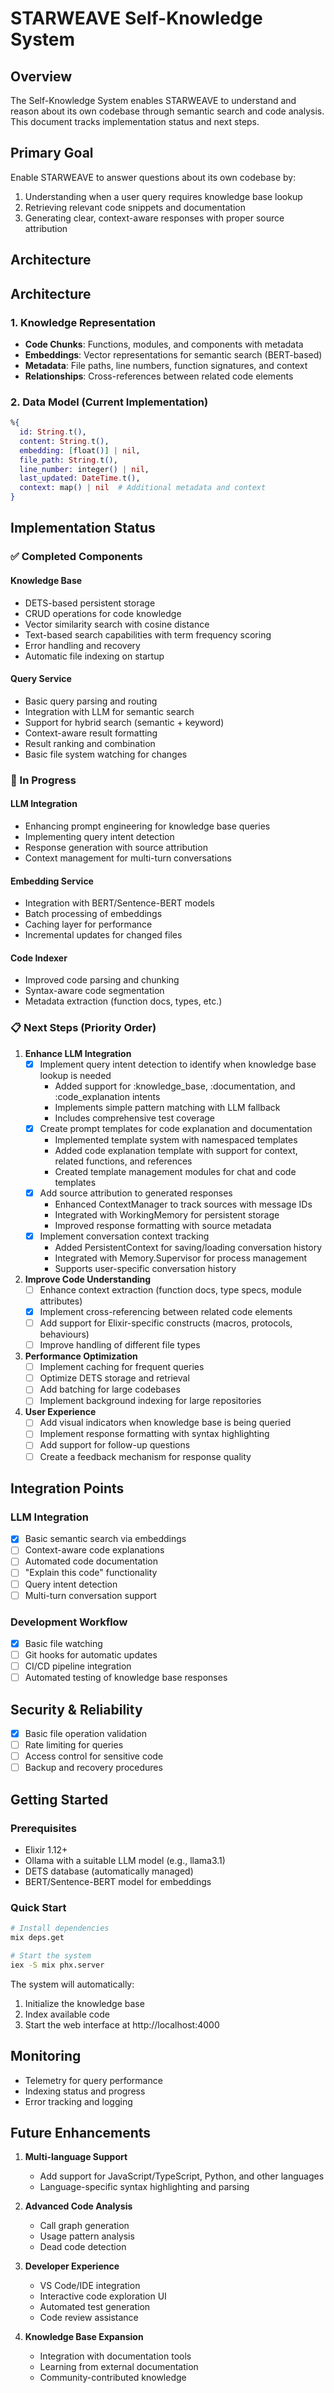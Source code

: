 # STARWEAVE Self-Knowledge System

## Overview
The Self-Knowledge System enables STARWEAVE to understand and reason about its own codebase through semantic search and code analysis. This document tracks implementation status and next steps.

## Primary Goal
Enable STARWEAVE to answer questions about its own codebase by:
1. Understanding when a user query requires knowledge base lookup
2. Retrieving relevant code snippets and documentation
3. Generating clear, context-aware responses with proper source attribution

## Architecture

## Architecture

### 1. Knowledge Representation
- **Code Chunks**: Functions, modules, and components with metadata
- **Embeddings**: Vector representations for semantic search (BERT-based)
- **Metadata**: File paths, line numbers, function signatures, and context
- **Relationships**: Cross-references between related code elements

### 2. Data Model (Current Implementation)
```elixir
%{
  id: String.t(),
  content: String.t(),
  embedding: [float()] | nil,
  file_path: String.t(),
  line_number: integer() | nil,
  last_updated: DateTime.t(),
  context: map() | nil  # Additional metadata and context
}
```

## Implementation Status

### ✅ Completed Components

#### Knowledge Base
- DETS-based persistent storage
- CRUD operations for code knowledge
- Vector similarity search with cosine distance
- Text-based search capabilities with term frequency scoring
- Error handling and recovery
- Automatic file indexing on startup

#### Query Service
- Basic query parsing and routing
- Integration with LLM for semantic search
- Support for hybrid search (semantic + keyword)
- Context-aware result formatting
- Result ranking and combination
- Basic file system watching for changes

### 🔄 In Progress

#### LLM Integration
- Enhancing prompt engineering for knowledge base queries
- Implementing query intent detection
- Response generation with source attribution
- Context management for multi-turn conversations

#### Embedding Service
- Integration with BERT/Sentence-BERT models
- Batch processing of embeddings
- Caching layer for performance
- Incremental updates for changed files

#### Code Indexer
- Improved code parsing and chunking
- Syntax-aware code segmentation
- Metadata extraction (function docs, types, etc.)

### 📋 Next Steps (Priority Order)
1. **Enhance LLM Integration**
   - [x] Implement query intent detection to identify when knowledge base lookup is needed
     - Added support for :knowledge_base, :documentation, and :code_explanation intents
     - Implements simple pattern matching with LLM fallback
     - Includes comprehensive test coverage
   - [x] Create prompt templates for code explanation and documentation
     - Implemented template system with namespaced templates
     - Added code explanation template with support for context, related functions, and references
     - Created template management modules for chat and code templates
   - [x] Add source attribution to generated responses
     - Enhanced ContextManager to track sources with message IDs
     - Integrated with WorkingMemory for persistent storage
     - Improved response formatting with source metadata
   - [x] Implement conversation context tracking
     - Added PersistentContext for saving/loading conversation history
     - Integrated with Memory.Supervisor for process management
     - Supports user-specific conversation history

2. **Improve Code Understanding**
   - [ ] Enhance context extraction (function docs, type specs, module attributes)
   - [x] Implement cross-referencing between related code elements
   - [ ] Add support for Elixir-specific constructs (macros, protocols, behaviours)
   - [ ] Improve handling of different file types

3. **Performance Optimization**
   - [ ] Implement caching for frequent queries
   - [ ] Optimize DETS storage and retrieval
   - [ ] Add batching for large codebases
   - [ ] Implement background indexing for large repositories

4. **User Experience**
   - [ ] Add visual indicators when knowledge base is being queried
   - [ ] Implement response formatting with syntax highlighting
   - [ ] Add support for follow-up questions
   - [ ] Create a feedback mechanism for response quality

## Integration Points

### LLM Integration
- [x] Basic semantic search via embeddings
- [ ] Context-aware code explanations
- [ ] Automated code documentation
- [ ] "Explain this code" functionality
- [ ] Query intent detection
- [ ] Multi-turn conversation support

### Development Workflow
- [x] Basic file watching
- [ ] Git hooks for automatic updates
- [ ] CI/CD pipeline integration
- [ ] Automated testing of knowledge base responses

## Security & Reliability
- [x] Basic file operation validation
- [ ] Rate limiting for queries
- [ ] Access control for sensitive code
- [ ] Backup and recovery procedures

## Getting Started

### Prerequisites
- Elixir 1.12+
- Ollama with a suitable LLM model (e.g., llama3.1)
- DETS database (automatically managed)
- BERT/Sentence-BERT model for embeddings

### Quick Start
```bash
# Install dependencies
mix deps.get

# Start the system
iex -S mix phx.server
```

The system will automatically:
1. Initialize the knowledge base
2. Index available code
3. Start the web interface at http://localhost:4000

## Monitoring
- Telemetry for query performance
- Indexing status and progress
- Error tracking and logging

## Future Enhancements
1. **Multi-language Support**
   - Add support for JavaScript/TypeScript, Python, and other languages
   - Language-specific syntax highlighting and parsing

2. **Advanced Code Analysis**
   - Call graph generation
   - Usage pattern analysis
   - Dead code detection

3. **Developer Experience**
   - VS Code/IDE integration
   - Interactive code exploration UI
   - Automated test generation
   - Code review assistance

4. **Knowledge Base Expansion**
   - Integration with documentation tools
   - Learning from external documentation
   - Community-contributed knowledge
